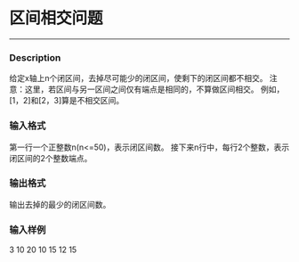 # 区间相交问题
---

### Description
给定x轴上n个闭区间，去掉尽可能少的闭区间，使剩下的闭区间都不相交。
注意：这里，若区间与另一区间之间仅有端点是相同的，不算做区间相交。 例如，[1，2]和[2，3]算是不相交区间。 


### 输入格式
第一行一个正整数n(n<=50)，表示闭区间数。
接下来n行中，每行2个整数，表示闭区间的2个整数端点。


### 输出格式
输出去掉的最少的闭区间数。


### 输入样例 
3
10 20
10 15
12 15
